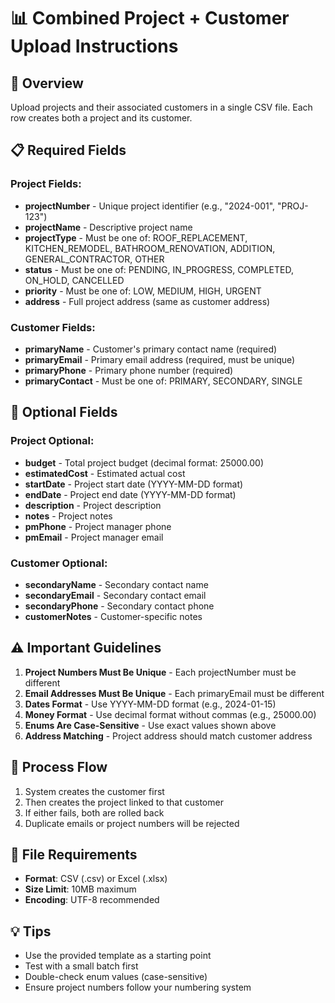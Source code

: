 # 📊 Combined Project + Customer Upload Instructions

## 🎯 **Overview**
Upload projects and their associated customers in a single CSV file. Each row creates both a project and its customer.

## 📋 **Required Fields**

### **Project Fields:**
- **projectNumber** - Unique project identifier (e.g., "2024-001", "PROJ-123")
- **projectName** - Descriptive project name 
- **projectType** - Must be one of: ROOF_REPLACEMENT, KITCHEN_REMODEL, BATHROOM_RENOVATION, ADDITION, GENERAL_CONTRACTOR, OTHER
- **status** - Must be one of: PENDING, IN_PROGRESS, COMPLETED, ON_HOLD, CANCELLED
- **priority** - Must be one of: LOW, MEDIUM, HIGH, URGENT
- **address** - Full project address (same as customer address)

### **Customer Fields:**
- **primaryName** - Customer's primary contact name (required)
- **primaryEmail** - Primary email address (required, must be unique)
- **primaryPhone** - Primary phone number (required)
- **primaryContact** - Must be one of: PRIMARY, SECONDARY, SINGLE

## 📝 **Optional Fields**

### **Project Optional:**
- **budget** - Total project budget (decimal format: 25000.00)
- **estimatedCost** - Estimated actual cost
- **startDate** - Project start date (YYYY-MM-DD format)
- **endDate** - Project end date (YYYY-MM-DD format)
- **description** - Project description
- **notes** - Project notes
- **pmPhone** - Project manager phone
- **pmEmail** - Project manager email

### **Customer Optional:**
- **secondaryName** - Secondary contact name
- **secondaryEmail** - Secondary contact email
- **secondaryPhone** - Secondary contact phone
- **customerNotes** - Customer-specific notes

## ⚠️ **Important Guidelines**

1. **Project Numbers Must Be Unique** - Each projectNumber must be different
2. **Email Addresses Must Be Unique** - Each primaryEmail must be different
3. **Dates Format** - Use YYYY-MM-DD format (e.g., 2024-01-15)
4. **Money Format** - Use decimal format without commas (e.g., 25000.00)
5. **Enums Are Case-Sensitive** - Use exact values shown above
6. **Address Matching** - Project address should match customer address

## 🔄 **Process Flow**
1. System creates the customer first
2. Then creates the project linked to that customer
3. If either fails, both are rolled back
4. Duplicate emails or project numbers will be rejected

## 📁 **File Requirements**
- **Format**: CSV (.csv) or Excel (.xlsx)
- **Size Limit**: 10MB maximum
- **Encoding**: UTF-8 recommended

## 💡 **Tips**
- Use the provided template as a starting point
- Test with a small batch first
- Double-check enum values (case-sensitive)
- Ensure project numbers follow your numbering system
